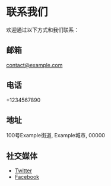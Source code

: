 # 联系我们

欢迎通过以下方式和我们联系：

## 邮箱

contact@example.com

## 电话

+1234567890

## 地址

100号Example街道, Example城市, 00000

## 社交媒体

- [Twitter](https://twitter.com/example)
- [Facebook](https://facebook.com/example)
